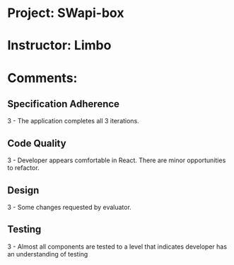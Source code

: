 # Project: SWapi-box
# Instructor: Limbo
# Comments:

## Specification Adherence

3 - The application completes all 3 iterations.

## Code Quality

3 - Developer appears comfortable in React. There are minor opportunities to refactor.

## Design

3 - Some changes requested by evaluator.

## Testing

3 - Almost all components are tested to a level that indicates developer has an understanding of testing
